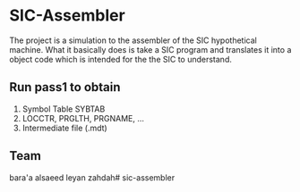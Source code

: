 
# SIC-Assembler
The project is a simulation to the assembler of the SIC hypothetical machine.  What it basically does is take a SIC program and translates it into a object code which is intended for the the SIC to understand.


## Run pass1  to obtain 
1. Symbol Table SYBTAB
2. LOCCTR, PRGLTH, PRGNAME, ...
3. Intermediate file (.mdt)

## Team  
bara'a alsaeed 
leyan zahdah# sic-assembler



